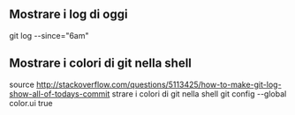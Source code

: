 ## Mostrare i log di oggi
git log --since="6am"


## Mostrare i colori di git nella shell
source
http://stackoverflow.com/questions/5113425/how-to-make-git-log-show-all-of-todays-commit
strare i colori di git nella shell
git config --global color.ui true
